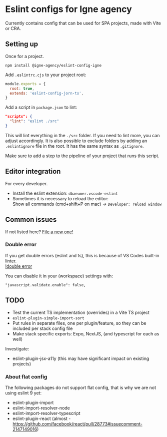 # Eslint configs for Igne agency

Currently contains config that can be used for SPA projects, made with Vite or CRA.

## Setting up

Once for a project.

```
npm install @igne-agency/eslint-config-igne
```

Add `.eslintrc.cjs` to your project root:

```js
module.exports = {
  root: true,
  extends: 'eslint-config-jorn-ts',
}
```

Add a script in `package.json` to lint:

```json
"scripts": {
  "lint": "eslint ./src"
}
```

This will lint everything in the `./src` folder. If you need to lint more, you can adjust accordingly. It is also possible to exclude folders by adding an `.eslintignore` file in the root. It has the same syntax as `.gitignore`.

Make sure to add a step to the pipeline of your project that runs this script.

## Editor integration

For every developer.

- Install the eslint extension: `dbaeumer.vscode-eslint`
- Sometimes it is necessary to reload the editor:  
  Show all commands (cmd+shift+P on mac) -> `Developer: reload window`

## Common issues

If not listed here? [File a new one!](https://github.com/IGNE-Agency/code-consistency/issues)

### Double error

If you get double errors (eslint and ts), this is because of VS Codes built-in linter.  
[!double error](https://raw.githubusercontent.com/IGNE-Agency/code-consistency/readme-update/docs/assets/double-error.png)

You can disable it in your (workspace) settings with:

```
"javascript.validate.enable": false,
```

## TODO

- Test the current TS implementation (overrides) in a Vite TS project
- `eslint-plugin-simple-import-sort`
- Put rules in separate files, one per plugin/feature, so they can be included per stack config file
- Make stack specific exports: Expo, NextJS, (and typescript for each as well)

Investigate:

- eslint-plugin-jsx-a11y (this may have significant impact on existing projects)

### About flat config

The following packages do not support flat config, that is why we are not using eslint 9 yet:

- eslint-plugin-import
- eslint-import-resolver-node
- eslint-import-resolver-typescript
- eslint-plugin-react (almost - https://github.com/facebook/react/pull/28773#issuecomment-2147149016)
